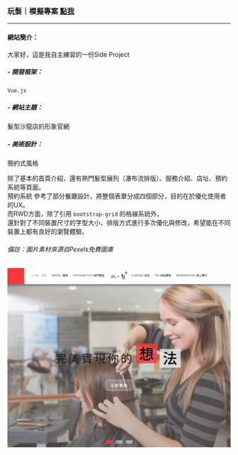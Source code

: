 ### 玩髮｜模擬專案 [點我](https://yuntaolin.github.io/play-hair/dist/index.html#/)
***
#### 網站簡介：
大家好，這是我自主練習的一份Side Project   
#####  - 開發框架： 
`Vue.js`        
##### - 網站主題：
髮型沙龍店的形象官網  
##### - 美術設計：
簡約式風格      

除了基本的首頁介紹，還有熱門髮型展列（瀑布流排版）、服務介紹、店址、預約系統等頁面。  
預約系統 參考了部分餐廳設計，將整個表單分成四個部分，目的在於優化使用者的UX。   
而RWD方面，除了引用 `bootstrap-grid` 的格線系統外，   
還針對了不同裝置尺寸的字型大小、排版方式進行多次優化與修改，希望能在不同裝置上都有良好的瀏覽體驗。  
    
      
###### 備註：圖片素材來源自Pexels免費圖庫
![Alt text](https://github.com/YunTaoLin/play-hair/blob/master/Screenshots/%E6%93%B7%E5%8F%96.PNG)

